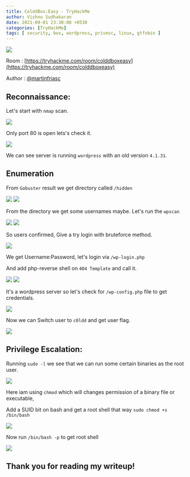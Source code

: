 ```yaml
---
title: ColddBox:Easy - TryHackMe
author: Vishnu Sudhakaran
date: 2021-09-01 23:30:00 +0530
categories: [TryHackMe]
tags: [ security, box, wordpress, privesc, linux, gtfobin ]
---
```


![](/assets/img/posts/coldd/1.png)

Room : [https://tryhackme.com/room/colddboxeasy](https://tryhackme.com/room/colddboxeasy)

Author : [@martinfriasc](https://twitter.com/martinfriasc)

## Reconnaissance:

Let's start with `nmap` scan.

![](/assets/img/posts/coldd/2.png)

Only port 80 is open lets's check it.

![](/assets/img/posts/coldd/3.png)

We can see server is running `wordpress` with an old version `4.1.31`.

## Enumeration

From `Gobuster` result we get directory called `/hidden`

![](/assets/img/posts/coldd/6.png)
![](/assets/img/posts/coldd/7.png)

From the directory we get some usernames maybe.
Let's run the `wpscan`

![](/assets/img/posts/coldd/4.png)
![](/assets/img/posts/coldd/5.png)

So users confirmed, Give a try login with bruteforce method.

![](/assets/img/posts/coldd/8.png)

We get Username:Password, let's login via `/wp-login.php`

And add php-reverse shell on `404 Template` and call it.

![](/assets/img/posts/coldd/9.png)
![](/assets/img/posts/coldd/10.png)

It's a wordpress server so let's check for `/wp-config.php` file to get credentials.

![](/assets/img/posts/coldd/11.png)

Now we can Switch user to `c0ldd` and get user flag.

![](/assets/img/posts/coldd/12.png)

## Privilege Escalation:

Running `sudo -l` we see that we can run some certain binaries as the root user.

![](/assets/img/posts/coldd/13.png)

Here iam using `chmod` which will changes permission of a binary file or executable,

Add a SUID bit on bash and get a root shell that way `sudo chmod +s /bin/bash`

![](/assets/img/posts/coldd/14.png)

Now run `/bin/bash -p` to get root shell

![](/assets/img/posts/coldd/15.png)

## Thank you for reading my writeup!
